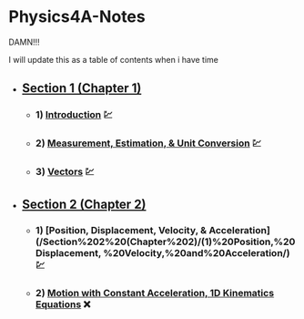 # Physics4A-Notes
DAMN!!!

I will update this as a table of contents when i have time
- ## [Section 1 (Chapter 1)](/Section%201%20(Chapter%201)/)
	- ###  1) [Introduction](/Section%201%20(Chapter%201)/(1)%20Introduction/) 💹
	- ### 2) [Measurement, Estimation, & Unit Conversion](/Section%201%20(Chapter%201)/(2)%20Measurement,%20Estimation,%20&%20Unit%20Conversion/) 💹
	- ### 3) [Vectors](/Section%201%20(Chapter%201)/(3)%20Vectors/) 💹
- ## [Section 2 (Chapter 2)](/Section%202%20(Chapter%202)/)
	- ### 1) [Position, Displacement, Velocity, & Acceleration](/Section%202%20(Chapter%202)/(1)%20Position,%20Displacement, %20Velocity,%20and%20Acceleration/) 💹
	- ### 2) [Motion with Constant Acceleration, 1D Kinematics Equations](/Section%202%20(Chapter%202)/(2)%20Motion%20with%20Constant%20Acceleration,%201D%20Kinematic%20Equations/) ❌
